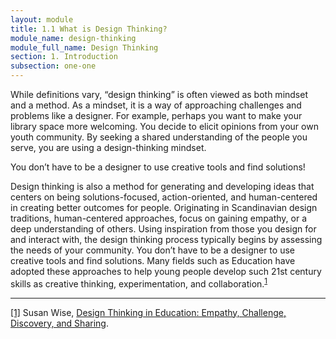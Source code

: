 ```yaml
---
layout: module
title: 1.1 What is Design Thinking?
module_name: design-thinking
module_full_name: Design Thinking
section: 1. Introduction
subsection: one-one
---
```


While definitions vary, “design thinking” is often viewed as both mindset and a method. As a mindset, it is a way of approaching challenges and problems like a designer.  For example, perhaps you want to make your library space more welcoming. You decide to elicit opinions from your own youth community. By seeking a shared understanding of the people you serve, you are using a design-thinking mindset.   

<div class="tips">
	<p>You don’t have to be a designer to use creative tools and find solutions!</p>
</div>

Design thinking is also a method for generating and developing ideas that centers on being solutions-focused, action-oriented, and human-centered in creating better outcomes for people. Originating in Scandinavian design traditions, human-centered approaches, focus on gaining empathy, or a deep understanding of others.  Using inspiration from those you design for and interact with, the design thinking process typically begins by assessing the needs of your community. You don’t have to be a designer to use creative tools and find solutions. Many fields such as Education have adopted these approaches to help young people develop such 21st century skills  as creative thinking, experimentation, and collaboration.<sup><a href="#fn1" name="1">1</a></sup>  

<hr/>

<a name="fn1" href="#1">[1]</a> Susan Wise, [Design Thinking in Education: Empathy, Challenge, Discovery, and Sharing](https://www.edutopia.org/blog/design-thinking-empathy-challenge-discovery-sharing-susie-wise). 